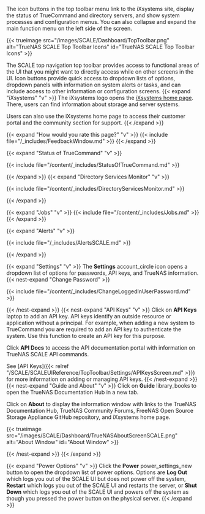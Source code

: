 &NewLine;

The icon buttons in the top toolbar menu link to the iXsystems site, display the status of TrueCommand and directory servers, and show system processes and configuration menus. You can also collapse and expand the main function menu on the left side of the screen.

{{< trueimage src="/images/SCALE/Dashboard/TopToolbar.png" alt="TrueNAS SCALE Top Toolbar Icons" id="TrueNAS SCALE Top Toolbar Icons" >}}

The SCALE top navigation top toolbar provides access to functional areas of the UI that you might want to directly access while on other screens in the UI.
Icon buttons provide quick access to dropdown lists of options, dropdown panels with information on system alerts or tasks, and can include access to other information or configuration screens.
{{< expand "iXsystems" "v" >}}
The iXsystems logo opens the [iXsystems home page](https://www.ixsystems.com/). There, users can find information about storage and server systems.

Users can also use the iXsystems home page to access their customer portal and the community section for support.
{{< /expand >}}

{{< expand "How would you rate this page?" "v" >}}
{{< include file="/_includes/FeedbackWindow.md" >}}
{{< /expand >}}

{{< expand "Status of TrueCommand" "v" >}}

{{< include file="/content/_includes/StatusOfTrueCommand.md" >}}

{{< /expand >}}
{{< expand "Directory Services Monitor" "v" >}}

{{< include file="/content/_includes/DirectoryServicesMonitor.md" >}}

{{< /expand >}}

{{< expand "Jobs" "v" >}}
{{< include file="/content/_includes/Jobs.md" >}}
{{< /expand >}}

{{< expand "Alerts" "v" >}}

{{< include file="/_includes/AlertsSCALE.md" >}}

{{< /expand >}}

{{< expand "Settings" "v" >}}
The **Settings** <span class="material-icons">account_circle</span> icon opens a dropdown list of options for passwords, API keys, and TrueNAS information.
{{< nest-expand "Change Password" >}}

{{< include file="/content/_includes/ChangeLoggedInUserPassword.md" >}}

{{< /nest-expand >}}
{{< nest-expand "API Keys" "v" >}}
Click on **API Keys** <span class="material-icons">laptop</span> to add an API key. API keys identify an outside resource or application without a principal.
For example, when adding a new system to TrueCommand you are required to add an API key to authenticate the system. Use this function to create an API key for this purpose.

Click **API Docs** to access the API documentation portal with information on TrueNAS SCALE API commands.

See [API Keys]({{< relref "/SCALE/SCALEUIReference/TopToolbar/Settings/APIKeysScreen.md" >}}) for more information on adding or managing API keys.
{{< /nest-expand >}}
{{< nest-expand "Guide and About" "v" >}}
Click on **Guide** <span class="material-icons">library_books</span> to open the TrueNAS Documentation Hub in a new tab.

Click on **About** <span class="iconify" data-icon="ant-design:info-circle-outlined"></span> to display the information window with links to the TrueNAS Documentation Hub, TrueNAS Community Forums, FreeNAS Open Source Storage Appliance GitHub repository, and iXsystems home page.

{{< trueimage src="/images/SCALE/Dashboard/TrueNASAboutScreenSCALE.png" alt="About Window" id="About Window" >}}

{{< /nest-expand >}}
{{< /expand >}}

{{< expand "Power Options" "v" >}}
Click the **Power** <span class="material-icons">power_settings_new</span> button to open the dropdown list of power options. Options are **Log Out** which logs you out of the SCALE UI but does not power off the system, **Restart** which logs you out of the SCALE UI and restarts the server, or **Shut Down** which logs you out of the SCALE UI and powers off the system as though you pressed the power button on the physical server.
{{< /expand >}}
